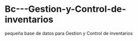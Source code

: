 # Bc---Gestion-y-Control-de-inventarios
pequeña base de datos para Gestion y Control de inventarios
